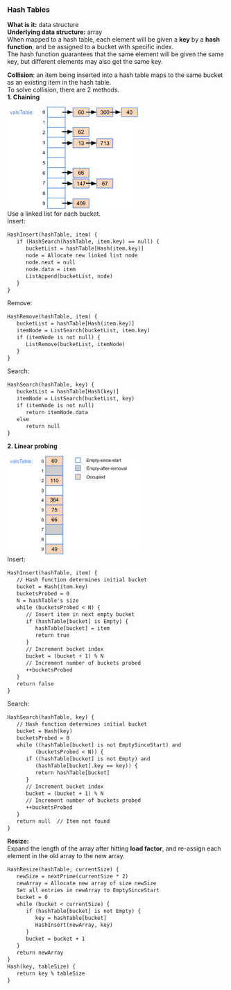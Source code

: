 ### Hash Tables
**What is it:** data structure  
**Underlying data structure:** array  
When mapped to a hash table, each element will be given a **key** by a **hash function**, and be assigned to a bucket with specific index.  
The hash function guarantees that the same element will be given the same key, but different elements may also get the same key.

**Collision**: an item being inserted into a hash table maps to the same bucket as an existing item in the hash table.  
To solve collision, there are 2 methods.  
**1. Chaining**
   
   ![image](images/HashTable-1.png)  
   Use a linked list for each bucket.  
   Insert:  
   ```
   HashInsert(hashTable, item) {
      if (HashSearch(hashTable, item.key) == null) {
         bucketList = hashTable[Hash(item.key)]
         node = Allocate new linked list node
         node.next = null
         node.data = item
         ListAppend(bucketList, node)
      }
   }
   ```
   Remove:  
   ```   
   HashRemove(hashTable, item) {
      bucketList = hashTable[Hash(item.key)]
      itemNode = ListSearch(bucketList, item.key)
      if (itemNode is not null) {
         ListRemove(bucketList, itemNode)
      } 
   }
   ```
   Search:  
   ```
   HashSearch(hashTable, key) {
      bucketList = hashTable[Hash(key)]
      itemNode = ListSearch(bucketList, key)
      if (itemNode is not null)
         return itemNode.data
      else
         return null
   }
   ```

**2. Linear probing**  

![image](images/HashTable-2.png)  
Insert:  
```
HashInsert(hashTable, item) {
   // Hash function determines initial bucket
   bucket = Hash(item.key)    
   bucketsProbed = 0
   N = hashTable's size
   while (bucketsProbed < N) {
      // Insert item in next empty bucket
      if (hashTable[bucket] is Empty) {
         hashTable[bucket] = item
         return true 
      }
      // Increment bucket index
      bucket = (bucket + 1) % N
      // Increment number of buckets probed
      ++bucketsProbed
   }
   return false      
}
```
Search:  
```
HashSearch(hashTable, key) {
   // Hash function determines initial bucket
   bucket = Hash(key)
   bucketsProbed = 0
   while ((hashTable[bucket] is not EmptySinceStart) and
         (bucketsProbed < N)) {
      if ((hashTable[bucket] is not Empty) and
         (hashTable[bucket].key == key)) {
         return hashTable[bucket]
      }
      // Increment bucket index
      bucket = (bucket + 1) % N
      // Increment number of buckets probed
      ++bucketsProbed
   }
   return null  // Item not found
}
```
**Resize:**  
Expand the length of the array after hitting **load factor**, and re-assign each element in the old array to the new array.  
```
HashResize(hashTable, currentSize) {
   newSize = nextPrime(currentSize * 2)
   newArray = Allocate new array of size newSize
   Set all entries in newArray to EmptySinceStart
   bucket = 0
   while (bucket < currentSize) {
      if (hashTable[bucket] is not Empty) {
         key = hashTable[bucket]
         HashInsert(newArray, key)
      }
      bucket = bucket + 1
   }
   return newArray
}
Hash(key, tableSize) {
   return key % tableSize
}
```
